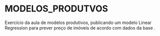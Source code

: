 # MODELOS_PRODUTVOS

Exercício da aula de modelos produtivos, publicando um modelo Linear Regression para prever preço de imóveis de acordo com dados da base .
